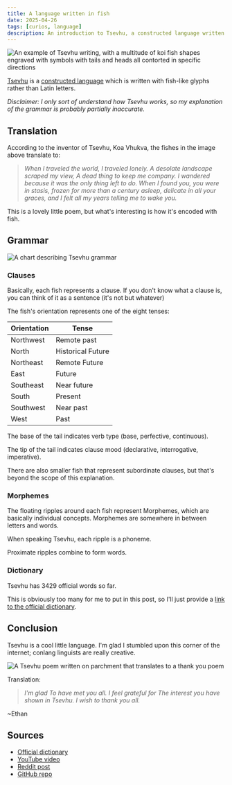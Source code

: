 ```yaml
---
title: A language written in fish
date: 2025-04-26
tags: [curios, language]
description: An introduction to Tsevhu, a constructed language written with fish symbols, and its unique grammar.
---
```


![An example of Tsevhu writing, with a multitude of koi fish shapes engraved with symbols with tails and heads all contorted in specific directions](~/tsevhu_poem.svg "A poem written in Tsevhu")

[Tsevhu](https://conlang.fandom.com/wiki/Tsevhu) is a [constructed language](https://en.wikipedia.org/wiki/Constructed_language) which is written with fish-like glyphs rather than Latin letters.

*Disclaimer: I only sort of understand how Tsevhu works, so my explanation of the grammar is probably partially inaccurate.*

## Translation

According to the inventor of Tsevhu, Koa Vhukva, the fishes in the image above translate to:

> *When I traveled the world,*
> *I traveled lonely.*
> *A desolate landscape*
> *scraped my view,*
> *A dead thing to keep me company.*
> *I wandered because*
> *it was the only thing left to do.*
> *When I found you,*
> *you were in stasis,*
> *frozen for more*
> *than a century*
> *asleep, delicate in all your graces,*
> *and I felt all my years*
> *telling me to wake you.*

This is a lovely little poem, but what's interesting is how it's encoded with fish.

## Grammar

![A chart describing Tsevhu grammar](~/tsevhu_grammar.webp "A Tsevhu grammar chart")

### Clauses

Basically, each fish represents a clause. If you don't know what a clause is, you can think of it as a sentence (it's not but whatever)

The fish's orientation represents one of the eight tenses:

| Orientation  | Tense            |
|--------------|-----------------|
| Northwest    | Remote past      |
| North        | Historical Future|
| Northeast    | Remote Future    |
| East         | Future           |
| Southeast    | Near future      |
| South        | Present          |
| Southwest    | Near past        |
| West         | Past             |

The base of the tail indicates verb type (base, perfective, continuous).

The tip of the tail indicates clause mood (declarative, interrogative, imperative).

There are also smaller fish that represent subordinate clauses, but that's beyond the scope of this explanation.

### Morphemes

The floating ripples around each fish represent Morphemes, which are basically individual concepts. Morphemes are somewhere in between letters and words.

When speaking Tsevhu, each ripple is a phoneme.

Proximate ripples combine to form words.

### Dictionary

Tsevhu has 3429 official words so far.

This is obviously too many for me to put in this post, so I'll just provide a [link to the official dictionary](https://docs.google.com/spreadsheets/d/1Z3GgLvUsjAupx9l_Zo0lBfozFwRk_K_gE6kCBJmuU3Y).

## Conclusion

Tsevhu is a cool little language. I'm glad I stumbled upon this corner of the internet; conlang linguists are really creative.

![A Tsevhu poem written on parchment that translates to a thank you poem](~/tsevhu_thanks.webp)

Translation:

> *I'm glad*
> *To have met you all.*
> *I feel grateful for*
> *The interest you have shown in Tsevhu.*
> *I wish to thank you all.*

~Ethan

## Sources

- [Official dictionary](https://docs.google.com/spreadsheets/d/1Z3GgLvUsjAupx9l_Zo0lBfozFwRk_K_gE6kCBJmuU3Y/edit)
- [YouTube video](https://www.youtube.com/watch?v=bZJa-C3lsjg)
- [Reddit post](https://www.reddit.com/r/conlangs/comments/gxgy6i/tsevhu_key_activity/)
- [GitHub repo](https://github.com/GammaGames/koilang)
